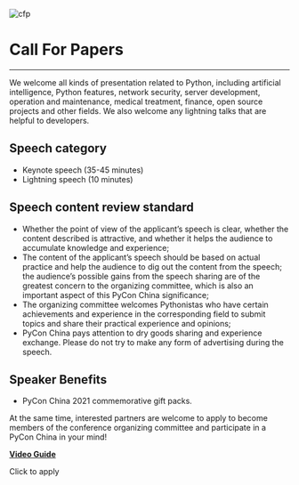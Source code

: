 ![cfp](/2021/assets/images/cfp.jpg)

# Call For Papers

---

We welcome all kinds of presentation related to Python, including artificial intelligence, Python features, network security, server development, operation and maintenance, medical treatment, finance, open source projects and other fields. We also welcome any lightning talks that are helpful to developers.

## Speech category

- Keynote speech (35-45 minutes)
- Lightning speech (10 minutes)

## Speech content review standard

- Whether the point of view of the applicant’s speech is clear, whether the content described is attractive, and whether it helps the audience to accumulate knowledge and experience;
- The content of the applicant’s speech should be based on actual practice and help the audience to dig out the content from the speech; the audience’s possible gains from the speech sharing are of the greatest concern to the organizing committee, which is also an important aspect of this PyCon China significance;
- The organizing committee welcomes Pythonistas who have certain achievements and experience in the corresponding field to submit topics and share their practical experience and opinions;
- PyCon China pays attention to dry goods sharing and experience exchange. Please do not try to make any form of advertising during the speech.

## Speaker Benefits

- PyCon China 2021 commemorative gift packs.

At the same time, interested partners are welcome to apply to become members of the conference organizing committee and participate in a PyCon China in your mind!

[**Video Guide**](/video-guide)

<p class="has-text-centered"><a class="button is-primary">Click to apply</a></p>
